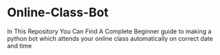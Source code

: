 # Online-Class-Bot
In This Repository You Can Find A Complete Beginner guide to making a python bot which attends your online class automatically on correct date and time 
